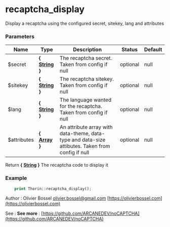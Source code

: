 # recaptcha_display

Display a recaptcha using the configured secret, sitekey, lang and attributes


### Parameters
Name  |  Type  |  Description  |  Status  |  Default
------------  |  ------------  |  ------------  |  ------------  |  ------------
$secret  |  **{ [String](http://php.net/manual/en/language.types.string.php) }**  |  The recaptcha secret. Taken from config if null  |  optional  |  null
$sitekey  |  **{ [String](http://php.net/manual/en/language.types.string.php) }**  |  The recaptcha sitekey. Taken from config if null  |  optional  |  null
$lang  |  **{ [String](http://php.net/manual/en/language.types.string.php) }**  |  The language wanted for the recaptcha. Taken from config if null  |  optional  |  null
$attributes  |  **{ [Array](http://php.net/manual/en/language.types.array.php) }**  |  An attribute array with data-theme, data-type and data-size attibutes. Taken from config if null  |  optional  |  null

Return **{ [String](http://php.net/manual/en/language.types.string.php) }** The recaptcha code to display it

### Example
```php
	print Thorin::recaptcha_display();
```
Author : Olivier Bossel [olivier.bossel@gmail.com](mailto:olivier.bossel@gmail.com) [https://olivierbossel.com](https://olivierbossel.com)

See : **See more** : [https://github.com/ARCANEDEV/noCAPTCHA](https://github.com/ARCANEDEV/noCAPTCHA)